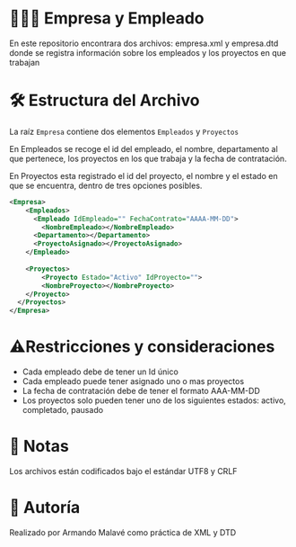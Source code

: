 # 👨🏻‍💼 Empresa y Empleado

En este repositorio encontrara dos archivos: empresa.xml y empresa.dtd donde se registra información sobre los empleados y los proyectos en que trabajan

# 🛠️ Estructura del Archivo

La raíz `Empresa` contiene dos elementos `Empleados` y `Proyectos` 

En Empleados se recoge el id del empleado, el nombre, departamento al que pertenece, los proyectos en los que trabaja y la fecha de contratación.

En Proyectos esta registrado el id del proyecto, el nombre y el estado en que se encuentra, dentro de tres opciones posibles. 

```xml
<Empresa>
	<Empleados>
	  <Empleado IdEmpleado="" FechaContrato="AAAA-MM-DD">
	    <NombreEmpleado></NombreEmpleado>
      <Departamento></Departamento>
      <ProyectoAsignado></ProyectoAsignado>
    </Empleado>
        
	<Proyectos>
		<Proyecto Estado="Activo" IdProyecto="">
	    <NombreProyecto></NombreProyecto>
    </Proyecto>
  </Proyectos>
</Empresa>
```

# ⚠️Restricciones y consideraciones

- Cada empleado debe de tener un Id único
- Cada empleado puede tener asignado uno o mas proyectos
- La fecha de contratación debe de tener el formato AAA-MM-DD
- Los proyectos solo pueden tener uno de los siguientes estados: activo, completado, pausado

# 📝 Notas

Los archivos están codificados bajo el estándar UTF8 y CRLF

# 💾 Autoría

Realizado por Armando Malavé como práctica de XML y DTD
